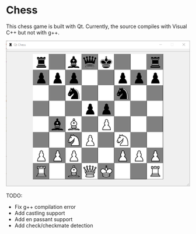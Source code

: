 # Chess

This chess game is built with Qt. Currently, the source compiles with Visual C++ but not with g++. 

![Gameplay](/screenshots/gameplay.png)

TODO:
* Fix g++ compilation error
* Add castling support
* Add en passant support
* Add check/checkmate detection
